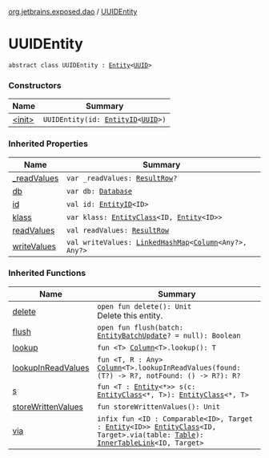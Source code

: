 [org.jetbrains.exposed.dao](../index.md) / [UUIDEntity](.)

# UUIDEntity

`abstract class UUIDEntity : `[`Entity`](../-entity/index.md)`<`[`UUID`](http://docs.oracle.com/javase/6/docs/api/java/util/UUID.html)`>`

### Constructors

| Name | Summary |
|---|---|
| [&lt;init&gt;](-init-.md) | `UUIDEntity(id: `[`EntityID`](../-entity-i-d/index.md)`<`[`UUID`](http://docs.oracle.com/javase/6/docs/api/java/util/UUID.html)`>)` |

### Inherited Properties

| Name | Summary |
|---|---|
| [_readValues](../-entity/_read-values.md) | `var _readValues: `[`ResultRow`](../../org.jetbrains.exposed.sql/-result-row/index.md)`?` |
| [db](../-entity/db.md) | `var db: `[`Database`](../../org.jetbrains.exposed.sql/-database/index.md) |
| [id](../-entity/id.md) | `val id: `[`EntityID`](../-entity-i-d/index.md)`<ID>` |
| [klass](../-entity/klass.md) | `var klass: `[`EntityClass`](../-entity-class/index.md)`<ID, `[`Entity`](../-entity/index.md)`<ID>>` |
| [readValues](../-entity/read-values.md) | `val readValues: `[`ResultRow`](../../org.jetbrains.exposed.sql/-result-row/index.md) |
| [writeValues](../-entity/write-values.md) | `val writeValues: `[`LinkedHashMap`](http://docs.oracle.com/javase/6/docs/api/java/util/LinkedHashMap.html)`<`[`Column`](../../org.jetbrains.exposed.sql/-column/index.md)`<Any?>, Any?>` |

### Inherited Functions

| Name | Summary |
|---|---|
| [delete](../-entity/delete.md) | `open fun delete(): Unit`<br>Delete this entity. |
| [flush](../-entity/flush.md) | `open fun flush(batch: `[`EntityBatchUpdate`](../../org.jetbrains.exposed.sql.statements/-entity-batch-update/index.md)`? = null): Boolean` |
| [lookup](../-entity/lookup.md) | `fun <T> `[`Column`](../../org.jetbrains.exposed.sql/-column/index.md)`<T>.lookup(): T` |
| [lookupInReadValues](../-entity/lookup-in-read-values.md) | `fun <T, R : Any> `[`Column`](../../org.jetbrains.exposed.sql/-column/index.md)`<T>.lookupInReadValues(found: (T?) -> R?, notFound: () -> R?): R?` |
| [s](../-entity/s.md) | `fun <T : `[`Entity`](../-entity/index.md)`<*>> s(c: `[`EntityClass`](../-entity-class/index.md)`<*, T>): `[`EntityClass`](../-entity-class/index.md)`<*, T>` |
| [storeWrittenValues](../-entity/store-written-values.md) | `fun storeWrittenValues(): Unit` |
| [via](../-entity/via.md) | `infix fun <ID : Comparable<ID>, Target : `[`Entity`](../-entity/index.md)`<ID>> `[`EntityClass`](../-entity-class/index.md)`<ID, Target>.via(table: `[`Table`](../../org.jetbrains.exposed.sql/-table/index.md)`): `[`InnerTableLink`](../-inner-table-link/index.md)`<ID, Target>` |
